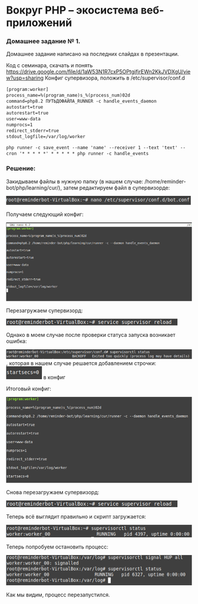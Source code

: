 # Вокруг PHP – экосистема веб-приложений

### Домашнее задание № 1.

Домашнее задание написано на последних слайдах в презентации.

Код с семинара, скачать и понять https://drive.google.com/file/d/1aW53N1R7cxP5OPtgifjrEWn2KkJVDXgU/view?usp=sharing
Конфиг супервизора, положить в /etc/supervisor/conf.d

```
[program:worker]
process_name=%(program_name)s_%(process_num)02d
command=php8.2 ПУТЬДОФАЙЛА_RUNNER -c handle_events_daemon
autostart=true
autorestart=true
user=www-data
numprocs=1
redirect_stderr=true
stdout_logfile=/var/log/worker
```

```
php runner -c save_event --name 'name' --receiver 1 --text 'text' --cron '* * * * *' * * * * * php runner -c handle_events
```

### Решение:

Закидываем файлы в нужную папку (в нашем случае: /home/reminder-bot/php/learning/cur/), затем редактируем файл в супервизорде:

![Скриншот1](Скриншоты/Безымянный.png)

Получаем следующий конфиг:

![Скриншот2](Скриншоты/Безымянный2.png)

Перезагружаем супервизорд:

![Скриншот3](Скриншоты/Безымянный3.png)

Однако в моем случае после проверки статуса запуска возникает ошибка:

![Скриншот4](Скриншоты/Безымянный4.png), которая в нашем случае решается добавлением строчки: ![Скриншот5](Скриншоты/Безымянный5.png) в конфиг

Итоговый конфиг:

![Скриншот6](Скриншоты/Безымянный6.png)

Снова перезагружаем супервизорд:

![Скриншот3](Скриншоты/Безымянный3.png)

Теперь всё выглядит правильно и скрипт загружается:

![Скриншот7](Скриншоты/Безымянный7.png)

Теперь попробуем остановить процесс:

![Скриншот11](Скриншоты/Безымянный11.png)

Как мы видим, процесс перезапустился.
